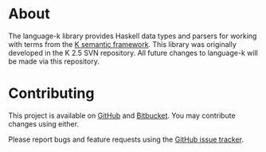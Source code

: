 # About

The language-k library provides Haskell data types and parsers for working with terms from the [K semantic framework](http://k-framework.org).
This library was originally developed in the K 2.5 SVN repository.
All future changes to language-k will be made via this repository.

# Contributing

This project is available on [GitHub](https://github.com/davidlazar/language-k) and [Bitbucket](https://bitbucket.org/davidlazar/language-k/). You may contribute changes using either.

Please report bugs and feature requests using the [GitHub issue tracker](https://github.com/davidlazar/language-k/issues).
